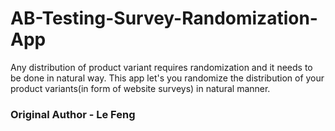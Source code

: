 # AB-Testing-Survey-Randomization-App
Any distribution of product variant requires randomization and it needs to be done in natural way. This app let's you randomize the distribution of your product variants(in form of website surveys) in natural manner.

### Original Author - Le Feng
